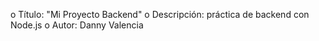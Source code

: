 o	Título: "Mi Proyecto Backend"
o	Descripción: práctica de backend con Node.js
o	Autor: Danny Valencia 
